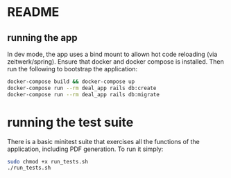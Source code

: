 # README

## running the app
In dev mode, the app uses a bind mount to allown hot code reloading (via zeitwerk/spring). Ensure that docker and docker compose is installed. Then run the following to bootstrap the application:
``` bash
docker-compose build && docker-compose up
docker-compose run --rm deal_app rails db:create
docker-compose run --rm deal_app rails db:migrate
```

# running the test suite
There is a basic minitest suite that exercises all the functions of the application, including PDF generation. To run it simply:

``` bash
sudo chmod +x run_tests.sh
./run_tests.sh
```
